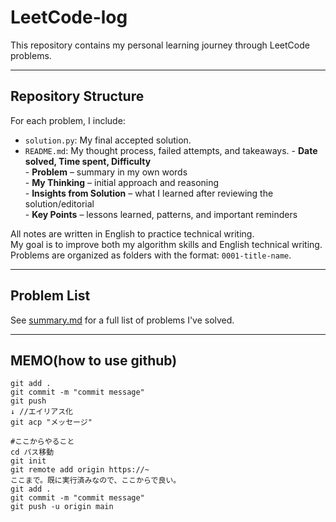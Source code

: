 # LeetCode-log

This repository contains my personal learning journey through LeetCode problems.

---

## Repository Structure

For each problem, I include:
- `solution.py`: My final accepted solution. 
- `README.md`: My thought process, failed attempts, and takeaways. 
       - **Date solved, Time spent, Difficulty**  
       - **Problem** – summary in my own words  
       - **My Thinking** – initial approach and reasoning  
       - **Insights from Solution** – what I learned after reviewing the solution/editorial  
       - **Key Points** – lessons learned, patterns, and important reminders

All notes are written in English to practice technical writing.  
My goal is to improve both my algorithm skills and English technical writing.  
Problems are organized as folders with the format: `0001-title-name`. 

---

## Problem List

See [summary.md](./summary.md) for a full list of problems I've solved.

---

## MEMO(how to use github)

```
git add .
git commit -m "commit message"
git push
↓ //エイリアス化
git acp "メッセージ"

#ここからやること
cd パス移動
git init
git remote add origin https://~
ここまで。既に実行済みなので、ここからで良い。
git add .  
git commit -m "commit message"
git push -u origin main 
```


